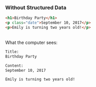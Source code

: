 ### Without Structured Data

```html
<h1>Birthday Party</h1>
<p class="date">September 10, 2017</p>
<p>Emily is turning two years old!</p>
```

<br>What the computer sees:<!-- .element: class="fragment" data-fragment-index="0" -->
```html
Title:
Birthday Party

Content:
September 10, 2017

Emily is turning two years old!
```
<!-- .element: class="fragment" data-fragment-index="0" -->
